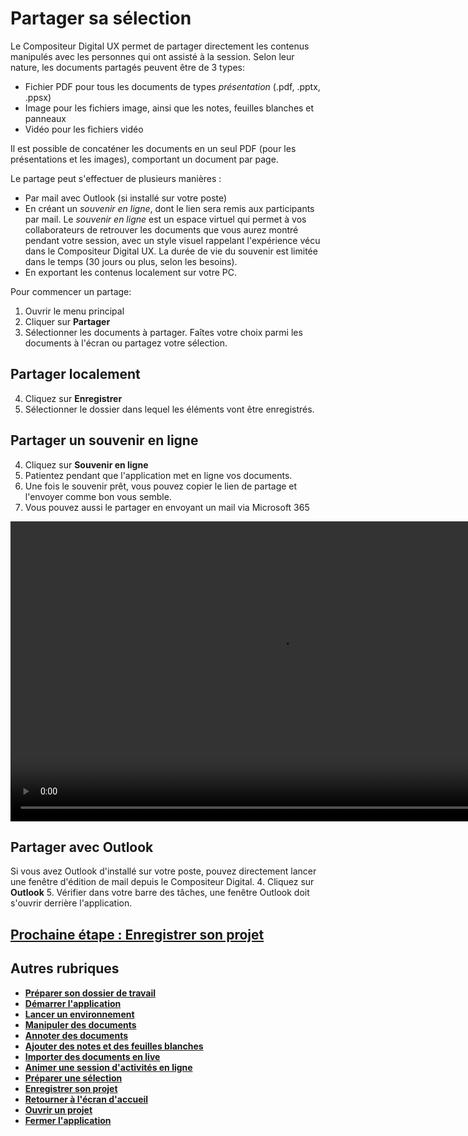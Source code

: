 # Partager sa sélection

Le Compositeur Digital UX permet de partager directement les contenus manipulés avec les personnes qui ont assisté à la session. Selon leur nature, les documents partagés peuvent être de 3 types:
- Fichier PDF pour tous les documents de types *présentation* (.pdf, .pptx, .ppsx)
- Image pour les fichiers image, ainsi que les notes, feuilles blanches et panneaux
- Vidéo pour les fichiers vidéo

Il est possible de concaténer les documents en un seul PDF (pour les présentations et les images), comportant un document par page.

Le partage peut s'effectuer de plusieurs manières : 
- Par mail avec Outlook (si installé sur votre poste)
- En créant un *souvenir en ligne*, dont le lien sera remis aux participants par mail. Le *souvenir en ligne* est un espace virtuel qui permet à vos collaborateurs de retrouver les documents que vous aurez montré pendant votre session, avec un style visuel rappelant l'expérience vécu dans le Compositeur Digital UX. La durée de vie du souvenir est limitée dans le temps (30 jours ou plus, selon les besoins).
- En exportant les contenus localement sur votre PC.

Pour commencer un partage:

1. Ouvrir le menu principal
2. Cliquer sur **Partager**
3. Sélectionner les documents à partager. Faîtes votre choix parmi les documents à l'écran ou partagez votre sélection.

## Partager localement

4. Cliquez sur **Enregistrer**
5. Sélectionner le dossier dans lequel les éléments vont être enregistrés.

## Partager un souvenir en ligne

4. Cliquez sur **Souvenir en ligne**
5. Patientez pendant que l'application met en ligne vos documents.
6. Une fois le souvenir prêt, vous pouvez copier le lien de partage et l'envoyer comme bon vous semble.
7. Vous pouvez aussi le partager en envoyant un mail via Microsoft 365

<video controls muted loop autoplay width="864" height="480">
	<source src="./media/share-selection-souvenir.mp4" type="video/mp4">
</video>

## Partager avec Outlook

Si vous avez Outlook d'installé sur votre poste, pouvez directement lancer une fenêtre d'édition de mail depuis le Compositeur Digital.
4. Cliquez sur **Outlook**
5. Vérifier dans votre barre des tâches, une fenêtre Outlook doit s'ouvrir derrière l'application.

## [Prochaine étape : Enregistrer son projet](./save-project.md)

## Autres rubriques 
* [**Préparer son dossier de travail**](./prepare-content.md)
* [**Démarrer l'application**](./start-app.md)
* [**Lancer un environnement**](./new-universe.md)
* [**Manipuler des documents**](./manipulate-doc.md)
* [**Annoter des documents**](./annotate.md)
* [**Ajouter des notes et des feuilles blanches**](./add-notes.md)
* [**Importer des documents en live**](./import-docs.md)
* [**Animer une session d'activités en ligne**](./companion.md)
* [**Préparer une sélection**](./prepare-selection.md)
* [**Enregistrer son projet**](./save-project.md)
* [**Retourner à l'écran d'accueil**](./back-home.md)
* [**Ouvrir un projet**](./open-project.md)
* [**Fermer l'application**](./close-app.md)
